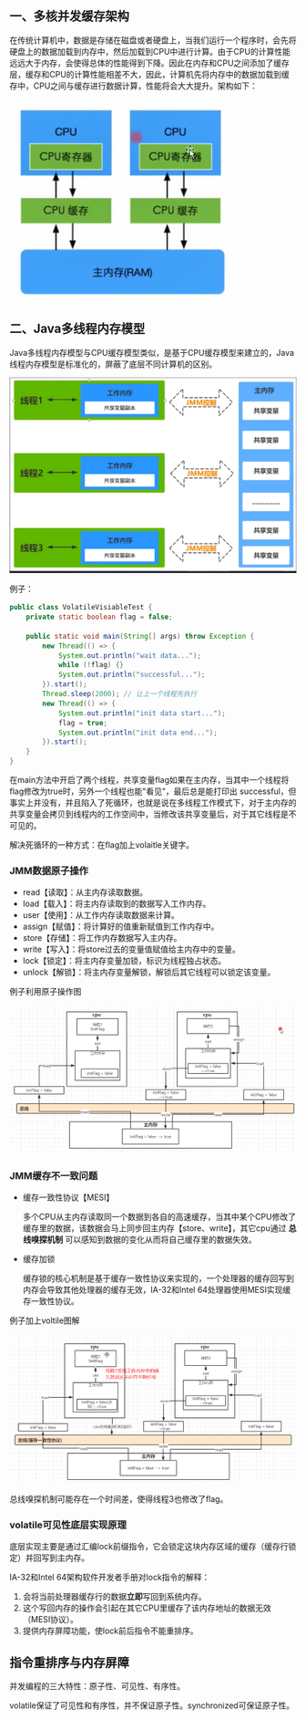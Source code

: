 ## 一、多核并发缓存架构

在传统计算机中，数据是存储在磁盘或者硬盘上，当我们运行一个程序时，会先将硬盘上的数据加载到内存中，然后加载到CPU中进行计算。由于CPU的计算性能远远大于内存，会使得总体的性能得到下降。因此在内存和CPU之间添加了缓存层，缓存和CPU的计算性能相差不大，因此，计算机先将内存中的数据加载到缓存中，CPU之间与缓存进行数据计算，性能将会大大提升。架构如下：

![image-20210303215127202](assert/image-20210303215127202.png)

## 二、Java多线程内存模型

Java多线程内存模型与CPU缓存模型类似，是基于CPU缓存模型来建立的，Java线程内存模型是标准化的，屏蔽了底层不同计算机的区别。

![image-20210303215412511](assert/image-20210303215412511.png)



例子：

```java
public class VolatileVisiableTest {
    private static boolean flag = false;
    
    public static void main(String[] args) throw Exception {
        new Thread(() => {
            System.out.println("wait data...");
            while (!flag) {}
            System.out.println("successful...");
        }).start();
        Thread.sleep(2000); // 让上一个线程先执行
        new Thread(() => {
            System.out.println("init data start...");
            flag = true;
            System.out.println("init data end...");
        }).start();
    }
}
```

在main方法中开启了两个线程，共享变量flag如果在主内存，当其中一个线程将flag修改为true时，另外一个线程也能"看见"，最后总是能打印出 successful，但事实上并没有，并且陷入了死循环，也就是说在多线程工作模式下，对于主内存的共享变量会拷贝到线程内的工作空间中，当修改该共享变量后，对于其它线程是不可见的。

解决死循环的一种方式：在flag加上volaitle关键字。



### JMM数据原子操作

- read【读取】：从主内存读取数据。
- load【载入】：将主内存读取到的数据写入工作内存。
- user【使用】：从工作内存读取数据来计算。
- assign【赋值】：将计算好的值重新赋值到工作内存中。
- store【存储】：将工作内存数据写入主内存。
- write【写入】：将store过去的变量值赋值给主内存中的变量。
- lock【锁定】：将主内存变量加锁，标识为线程独占状态。
- unlock【解锁】：将主内存变量解锁，解锁后其它线程可以锁定该变量。

例子利用原子操作图

![image-20210303222451192](assert/image-20210303222451192.png)



### JMM缓存不一致问题

- 缓存一致性协议【MESI】

  多个CPU从主内存读取同一个数据到各自的高速缓存，当其中某个CPU修改了缓存里的数据，该数据会马上同步回主内存【store、write】，其它cpu通过 **总线嗅探机制** 可以感知到数据的变化从而将自己缓存里的数据失效。

- 缓存加锁

  缓存锁的核心机制是基于缓存一致性协议来实现的，一个处理器的缓存回写到内存会导致其他处理器的缓存无效，IA-32和Intel 64处理器使用MESI实现缓存一致性协议。

例子加上voltile图解

![image-20210303224330096](assert/image-20210303224330096.png)

总线嗅探机制可能存在一个时间差，使得线程3也修改了flag。



### volatile可见性底层实现原理

底层实现主要是通过汇编lock前缀指令，它会锁定这块内存区域的缓存（缓存行锁定）并回写到主内存。

IA-32和Intel 64架构软件开发者手册对lock指令的解释：

1. 会将当前处理器缓存行的数据**立即**写回到系统内存。
2. 这个写回内存的操作会引起在其它CPU里缓存了该内存地址的数据无效（MESI协议）。
3. 提供内存屏障功能，使lock前后指令不能重排序。



## 指令重排序与内存屏障

并发编程的三大特性：原子性、可见性、有序性。

volatile保证了可见性和有序性，并不保证原子性。synchronized可保证原子性。